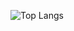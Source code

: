 ![Top Langs](https://github-readme-stats.vercel.app/api/top-langs/?username=mzhao80&exclude_repo=Lynbrook-App)
